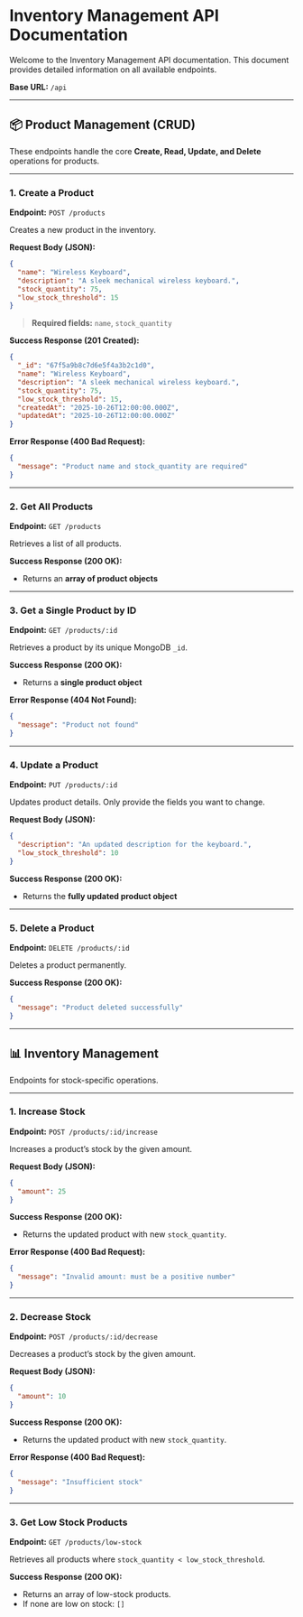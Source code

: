 # Inventory Management API Documentation

Welcome to the Inventory Management API documentation. This document provides detailed information on all available endpoints.

**Base URL:** `/api`

---

## 📦 Product Management (CRUD)

These endpoints handle the core **Create, Read, Update, and Delete** operations for products.

---

### 1. Create a Product

**Endpoint:** `POST /products`  

Creates a new product in the inventory.

**Request Body (JSON):**
```json
{
  "name": "Wireless Keyboard",
  "description": "A sleek mechanical wireless keyboard.",
  "stock_quantity": 75,
  "low_stock_threshold": 15
}
```

> **Required fields:** `name`, `stock_quantity`

**Success Response (201 Created):**
```json
{
  "_id": "67f5a9b8c7d6e5f4a3b2c1d0",
  "name": "Wireless Keyboard",
  "description": "A sleek mechanical wireless keyboard.",
  "stock_quantity": 75,
  "low_stock_threshold": 15,
  "createdAt": "2025-10-26T12:00:00.000Z",
  "updatedAt": "2025-10-26T12:00:00.000Z"
}
```

**Error Response (400 Bad Request):**
```json
{
  "message": "Product name and stock_quantity are required"
}
```

---

### 2. Get All Products

**Endpoint:** `GET /products`  

Retrieves a list of all products.  

**Success Response (200 OK):**
- Returns an **array of product objects**

---

### 3. Get a Single Product by ID

**Endpoint:** `GET /products/:id`  

Retrieves a product by its unique MongoDB `_id`.

**Success Response (200 OK):**
- Returns a **single product object**

**Error Response (404 Not Found):**
```json
{
  "message": "Product not found"
}
```

---

### 4. Update a Product

**Endpoint:** `PUT /products/:id`  

Updates product details. Only provide the fields you want to change.

**Request Body (JSON):**
```json
{
  "description": "An updated description for the keyboard.",
  "low_stock_threshold": 10
}
```

**Success Response (200 OK):**
- Returns the **fully updated product object**

---

### 5. Delete a Product

**Endpoint:** `DELETE /products/:id`  

Deletes a product permanently.

**Success Response (200 OK):**
```json
{
  "message": "Product deleted successfully"
}
```

---

## 📊 Inventory Management

Endpoints for stock-specific operations.

---

### 1. Increase Stock

**Endpoint:** `POST /products/:id/increase`  

Increases a product’s stock by the given amount.

**Request Body (JSON):**
```json
{
  "amount": 25
}
```

**Success Response (200 OK):**
- Returns the updated product with new `stock_quantity`.

**Error Response (400 Bad Request):**
```json
{
  "message": "Invalid amount: must be a positive number"
}
```

---

### 2. Decrease Stock

**Endpoint:** `POST /products/:id/decrease`  

Decreases a product’s stock by the given amount.

**Request Body (JSON):**
```json
{
  "amount": 10
}
```

**Success Response (200 OK):**
- Returns the updated product with new `stock_quantity`.

**Error Response (400 Bad Request):**
```json
{
  "message": "Insufficient stock"
}
```

---

### 3. Get Low Stock Products

**Endpoint:** `GET /products/low-stock`  

Retrieves all products where `stock_quantity < low_stock_threshold`.

**Success Response (200 OK):**
- Returns an array of low-stock products.  
- If none are low on stock: `[]`
